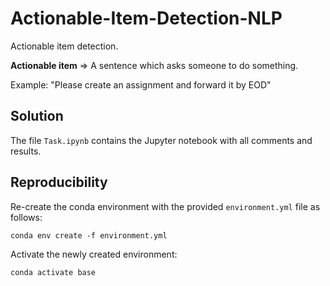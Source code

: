 # Actionable-Item-Detection-NLP

Actionable item detection.

**Actionable item** => A sentence which asks someone to do something.

Example: "Please create an assignment and forward it by EOD"

## Solution

The file ```Task.ipynb``` contains the Jupyter notebook with all comments and results.

## Reproducibility

Re-create the conda environment with the provided ```environment.yml``` file as follows:

```conda env create -f environment.yml```

Activate the newly created environment:

```conda activate base```
